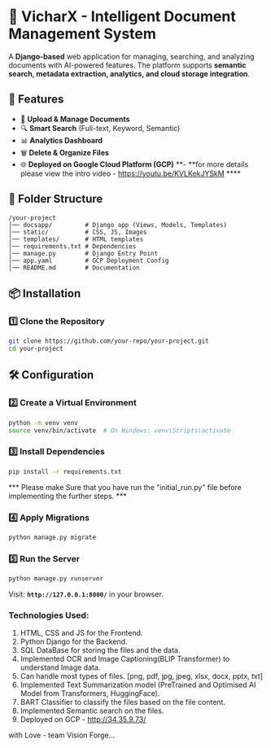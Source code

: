 
# **📄 VicharX - Intelligent Document Management System**  

A **Django-based** web application for managing, searching, and analyzing documents with AI-powered features. The platform supports **semantic search, metadata extraction, analytics, and cloud storage integration**.



## **🚀 Features**
- 📂 **Upload & Manage Documents**
- 🔍 **Smart Search** (Full-text, Keyword, Semantic)
- 📊 **Analytics Dashboard**
- 🗑️ **Delete & Organize Files**
- 🌐 **Deployed on Google Cloud Platform (GCP)**
**- **for more details please view the intro video  -  https://youtu.be/KVLKekJYSkM ****

## **📁 Folder Structure**
```
/your-project
│── docsapp/         # Django app (Views, Models, Templates)
│── static/          # CSS, JS, Images
│── templates/       # HTML templates
│── requirements.txt # Dependencies
│── manage.py        # Django Entry Point
│── app.yaml         # GCP Deployment Config
│── README.md        # Documentation
```

## **📦 Installation**
### **1️⃣ Clone the Repository**
```sh
git clone https://github.com/your-repo/your-project.git
cd your-project
```
## **🛠 Configuration**

### **2️⃣ Create a Virtual Environment**
```sh
python -m venv venv
source venv/bin/activate  # On Windows: venv\Scripts\activate
```

### **3️⃣ Install Dependencies**
```sh
pip install -r requirements.txt
```

*** Please make Sure that you have run the "initial_run.py" file before implementing the further steps. ***

### **4️⃣ Apply Migrations**
```sh
python manage.py migrate
```

### **5️⃣ Run the Server**
```sh
python manage.py runserver
```

Visit: **`http://127.0.0.1:8000/`** in your browser.


### **Technologies Used:**
1. HTML, CSS and JS for the Frontend.
2. Python Django for the Backend.
3. SQL DataBase for storing the files and the data.
4. Implemented OCR and Image Captioning(BLIP Transformer) to understand Image data.
5. Can handle most types of files. [png, pdf, jpg, jpeg, xlsx, docx, pptx, txt]
6. Implemented Text Summarization model (PreTrained and Optimised AI Model from Transformers, HuggingFace).
7. BART Classifier to classify the files based on the file content.
8. Implemented Semantic search on the files.
9. Deployed on GCP - http://34.35.9.73/



with Love
    - team Vision Forge...
